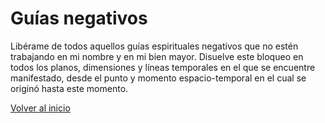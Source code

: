# Guías negativos

Libérame de todos aquellos guías espirituales negativos que no estén trabajando en mi nombre y en mi bien mayor. Disuelve este bloqueo en todos los planos, dimensiones y líneas temporales en el que se encuentre manifestado, desde el punto y momento espacio-temporal en el cual se originó hasta este momento.

[Volver al inicio](../index.md)
